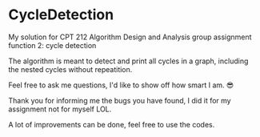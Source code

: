 # CycleDetection
My solution for CPT 212 Algorithm Design and Analysis group assignment function 2: cycle detection

The algorithm is meant to detect and print all cycles in a graph, including the nested cycles without repeatition. 

Feel free to ask me questions, I'd like to show off how smart I am. 😎

Thank you for informing me the bugs you have found, I did it for my assignment not for myself LOL.

A lot of improvements can be done, feel free to use the codes.
